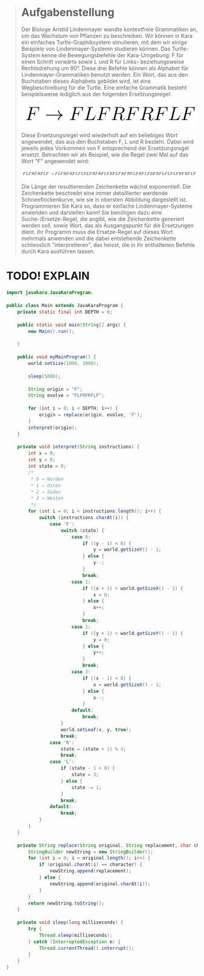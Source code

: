 > # Aufgabenstellung
>
> Der Biologe Aristid Lindenmayer wandte kontextfreie Grammatiken an, um das Wachstum von Pflanzen zu beschreiben.
> Wir können in Kara ein einfaches Turtle-Graphiksystem simulieren, mit dem wir einige Beispiele von Lindenmayer-Systemn studieren können.
> Das Turtle-System kenne die Bewegungsbefehle der Kara-Umgebung:
> F für einen Schritt vorwärts sowie L und R für Links- beziehungsweise Rechtsdrehung um 90°.
> Diese drei Befehle können als Alphabet für Lindenmayer-Grammatiken benutzt werden.
> Ein Wort, das aus den Buchstaben dieses Alphabets gebildet wird, ist eine Wegbeschreibung für die Turtle.
> Eine einfache Grammatik besteht beispielsweise lediglich aus der folgenden Ersetzungsregel:
>
> ![F -> FLFRFRFLF](./img/FLFRFRFLF.png)
>
> Diese Ersetzungsregel wird wiederholt auf ein beliebiges Wort angewendet, das aus den Buchstaben F, L und R besteht.
> Dabei wird jeweils jedes Vorkommen von F entsprechend der Ersetzungsregel ersetzt.
> Betrachten wir als Beispiel, wie die Regel zwei Mal auf das Wort "F" angewendet wird:
>
> ![FLFRFRFLF -> FLFRFRFLFLFLFRFRFLFRFLFRFRFLFRFLFRFRFLFLFLFRFRFLF](./img/FLFRFRFLFLFLFRFRFLFRFLFRFRFLFRFLFRFRFLFLFLFRFRFLF.png)
>
> Die Länge der resultierenden Zeichenkette wächst exponentiell.
> Die Zeichenkette beschreibt eine immer detaillierter werdende Schneeflockenkurve, wie sie in obersten Abbildung dargestellt ist.
> Programmieren Sie Kara so, dass er einfache Lindenmayer-Systeme anwenden und darstellen kann!
> Sie benötigen dazu eine Suche-/Ersetze-Regel, die angibt, wie die Zeichenkette generiert werden soll,
> sowie Wort, das als Ausgangspunkt für die Ersetzungen dient.
> Ihr Programm muss die Ersetze-Regel auf dieses Wort mehrmals anwenden und die dabei entstehende Zeichenkette schliesslich "interpretieren",
> das heisst, die in ihr enthaltenen Befehle durch Kara ausführen lassen.
> 

# TODO! EXPLAIN

```Java
import javakara.JavaKaraProgram;

public class Main extends JavaKaraProgram {
    private static final int DEPTH = 6;

    public static void main(String[] args) {
        new Main().run();

    }

    public void myMainProgram() {
        world.setSize(1000, 1000);

        sleep(5000);

        String origin = "F";
        String evolve = "FLFRFRFLF";

        for (int i = 0; i < DEPTH; i++) {
            origin = replace(origin, evolve, 'F');
        }
        interpret(origin);
    }

    private void interpret(String instructions) {
        int x = 0;
        int y = 0;
        int state = 0;
        /*
         * 0 → Norden
         * 1 → Osten
         * 2 → Süden
         * 3 → Westen
         */
        for (int i = 0; i < instructions.length(); i++) {
            switch (instructions.charAt(i)) {
                case 'F':
                    switch (state) {
                        case 0:
                            if ((y - 1) < 0) {
                                y = world.getSizeY() - 1;
                            } else {
                                y--;
                            }
                            break;
                        case 1:
                            if ((x + 1) > world.getSizeX() - 1) {
                                x = 0;
                            } else {
                                x++;
                            }
                            break;
                        case 2:
                            if ((y + 1) > world.getSizeY() - 1) {
                                y = 0;
                            } else {
                                y++;
                            }
                            break;
                        case 3:
                            if ((x - 1) < 0) {
                                x = world.getSizeX() - 1;
                            } else {
                                x--;
                            }
                        default:
                            break;
                    }
                    world.setLeaf(x, y, true);
                    break;
                case 'R':
                    state = (state + 1) % 4;
                    break;
                case 'L':
                    if (state - 1 < 0) {
                        state = 3;
                    } else {
                        state -= 1;
                    }
                    break;
                default:
                    break;
            }
        }
    }

    private String replace(String original, String replacement, char character) {
        StringBuilder newString = new StringBuilder();
        for (int i = 0; i < original.length(); i++) {
            if (original.charAt(i) == character) {
                newString.append(replacement);
            } else {
                newString.append(original.charAt(i));
            }
        }
        return newString.toString();
    }

    private void sleep(long milliseconds) {
        try {
            Thread.sleep(milliseconds);
        } catch (InterruptedException e) {
            Thread.currentThread().interrupt();
        }
    }
}
```